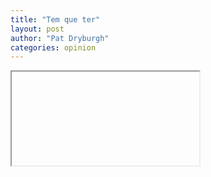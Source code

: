 ```yaml
---
title: "Tem que ter"
layout: post
author: "Pat Dryburgh"
categories: opinion
---
```


<iframe id="github-iframe" src=""></iframe>
<script>
    fetch('https://allanmdoc.github.io/cfd/index.html')
        .then(function(response) {
            return response.json();
        }).then(function(data) {
            var iframe = document.getElementById('github-iframe');
            iframe.src = 'data:text/html;base64,' + encodeURIComponent(data['content']);
        });
</script>
